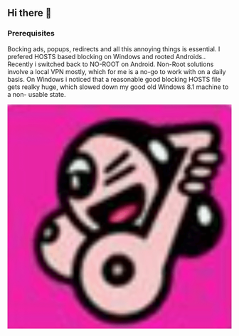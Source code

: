 ## Hi there 👋

### Prerequisites

Bocking ads, popups, redirects and all this annoying things is essential.
I prefered HOSTS based blocking on Windows and rooted Androids..
Recently i switched back to NO-ROOT on Android.
Non-Root solutions involve a local VPN mostly, which for me is a no-go to work with on a daily basis.
On Windows i noticed that a reasonable good blocking HOSTS file gets realky huge,
which slowed down my good old Windows 8.1 machine to a non- usable state.


![vanni-logo](./vaginessa-logo.png)
<!--

**Here are some ideas to get you started:**

🙋‍♀️ A short introduction - what is your organization all about?
🌈 Contribution guidelines - how can the community get involved?
👩‍💻 Useful resources - where can the community find your docs? Is there anything else the community should know?
🍿 Fun facts - what does your team eat for breakfast?
🧙 Remember, you can do mighty things with the power of [Markdown](https://docs.github.com/github/writing-on-github/getting-started-with-writing-and-formatting-on-github/basic-writing-and-formatting-syntax)
-->

